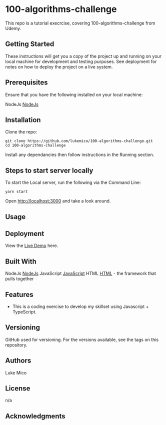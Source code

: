 # 100-algorithms-challenge

This repo is a tutorial execrcise, covering 100-algorithms-challenge from Udemy.

## Getting Started

These instructions will get you a copy of the project up and running on your local machine for development and testing purposes. See deployment for notes on how to deploy the project on a live system.

## Prerequisites

Ensure that you have the following installed on your local machine:

NodeJs [NodeJs](https://nodejs.org/en/)

## Installation

Clone the repo:

```
git clone https://github.com/lukemico/100-algorithms-challenge.git
cd 100-algorithms-challenge
```

Install any dependancies then follow instructions in the Running section.

## Steps to start server locally

To start the Local server, run the following via the Command Line:

```
yarn start
```

Open [http://localhost:3000](http://localhost:3000) and take a look around.

## Usage

## Deployment

View the [Live Demo]() here.

## Built With

NodeJs [NodeJs](https://nodejs.org/en/)
JavaScript [JavaScript](https://developer.mozilla.org/bm/docs/Web/JavaScript)
HTML [HTML](https://www.w3.org/html/) - the framework that pulls together

## Features

-   This is a coding exercise to develop my skillset using Javascript + TypeScript.

## Versioning

GitHub used for versioning. For the versions available, see the tags on this repository.

## Authors

Luke Mico

## License

n/a

## Acknowledgments
